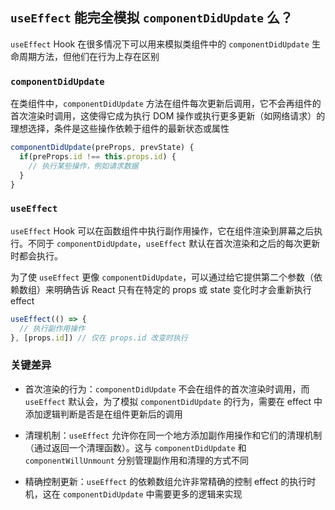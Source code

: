 ## `useEffect` 能完全模拟 `componentDidUpdate` 么？

`useEffect` Hook 在很多情况下可以用来模拟类组件中的 `componentDidUpdate` 生命周期方法，但他们在行为上存在区别

### `componentDidUpdate`

在类组件中，`componentDidUpdate` 方法在组件每次更新后调用，它不会再组件的首次渲染时调用，这使得它成为执行 DOM 操作或执行更多更新（如网络请求）的理想选择，条件是这些操作依赖于组件的最新状态或属性

```js
componentDidUpdate(preProps, prevState) {
  if(preProps.id !== this.props.id) {
    // 执行某些操作，例如请求数据
  }
}
```

### `useEffect`

`useEffect` Hook 可以在函数组件中执行副作用操作，它在组件渲染到屏幕之后执行。不同于 `componentDidUpdate`，`useEffect` 默认在首次渲染和之后的每次更新时都会执行。

为了使 `useEffect` 更像 `componentDidUpdate`，可以通过给它提供第二个参数（依赖数组）来明确告诉 React 只有在特定的 props 或 state 变化时才会重新执行 effect

```js
useEffect(() => {
  // 执行副作用操作
}, [props.id]) // 仅在 props.id 改变时执行
```

### 关键差异

- 首次渲染的行为：`componentDidUpdate` 不会在组件的首次渲染时调用，而 `useEffect` 默认会，为了模拟 `componentDidUpdate` 的行为，需要在 effect 中添加逻辑判断是否是在组件更新后的调用

- 清理机制：`useEffect` 允许你在同一个地方添加副作用操作和它们的清理机制（通过返回一个清理函数）。这与 `componentDidUpdate` 和 `componentWillUnmount` 分别管理副作用和清理的方式不同

- 精确控制更新：`useEffect` 的依赖数组允许非常精确的控制 effect 的执行时机，这在 `componentDidUpdate` 中需要更多的逻辑来实现
